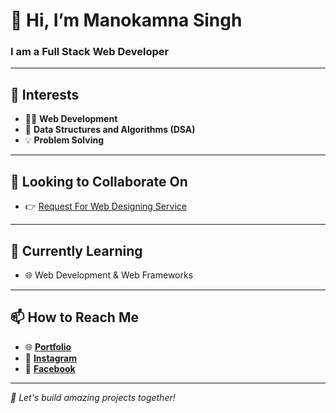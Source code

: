 # 👋 Hi, I’m **Manokamna Singh**
### I am a **Full Stack Web Developer**

---

## 👀 **Interests**
- 🧑‍💻 **Web Development**  
- 🧠 **Data Structures and Algorithms (DSA)**  
- 💡 **Problem Solving**  

---

## 💞️ **Looking to Collaborate On**
- 👉 [Request For Web Designing Service](https://tinyurl.com/33ar4mzz)

---

## 🌱 **Currently Learning**
- 🌐 Web Development & Web Frameworks

---

## 📫 **How to Reach Me**

- 🌐 [**Portfolio**](https://manokamnasingh1.github.io/Portfolio1/)
- 📸 [**Instagram**](https://www.instagram.com/manokamnasingh.official)
- 📘 [**Facebook**](https://www.facebook.com/manokamna.singh.7771/)

---

_💬 Let's build amazing projects together!_


